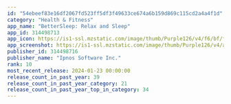 ```yaml
---
id: "54ebeef83e16df2067fd523ff5df3f49633ce674a6b159d869c115cd2a4a4f1d"
category: "Health & Fitness"
app_name: "BetterSleep: Relax and Sleep"
app_id: 314498713
app_icon: https://is1-ssl.mzstatic.com/image/thumb/Purple126/v4/f6/bf/fd/f6bffd8c-267f-9041-758f-4cb45ff49f32/AppIcon-0-0-1x_U007emarketing-0-7-0-85-220.png/1024x1024bb.png
app_screenshot: https://is1-ssl.mzstatic.com/image/thumb/Purple126/v4/a0/b1/1f/a0b11f73-a62a-9f31-7fcc-9c3d3e84291a/08761316-0a93-4df6-a541-803732433c41_BetterSleep_-Green.jpg/1242x2688bb.png
publisher_id: 314498716
publisher_name: "Ipnos Software Inc."
rank: 10
most_recent_release: 2024-01-23 00:00:00
release_count_in_past_year: 39
release_count_in_past_year_category: 21
release_count_in_past_year_top_in_category: 34
---
```

